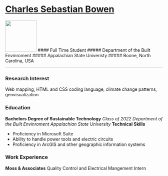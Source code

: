 [Charles Sebastian Bowen](https://www.linkedin.com/in/sebastian-bowen1/)
=======================
<img src="https://ambassadors.appstate.edu/images/filecabinet/folder17/sebastianheadshot.jpg" width="100">
#### Full Time Student
##### Department of the Built Envinroment
##### Appalachian State Univeristy
##### Boone, North Carolina, USA

<!--- secret comment comment command
Here is a sweet ass markdown tutorial https://asulearn.appstate.edu/mod/url/view.php?id=1691246 --->
-------
### Research Interest
Web mapping, HTML and CSS coding language, climate change patterns, geovisualization

### Education
**Bachelors Degree of Sustainable Technology**
_Class of 2022_
_Department of the Built Envinroment_
_Appalachian State University_
**Technical Skills**
+ Proficiency in Microsoft Suite
+ Ability to handle power tools and electric circuits
+ Proficiency in ArcGIS and other geographic information systems
### Work Experience
**Moss & Associates**
Quality Control and Electrical Mangement Intern
